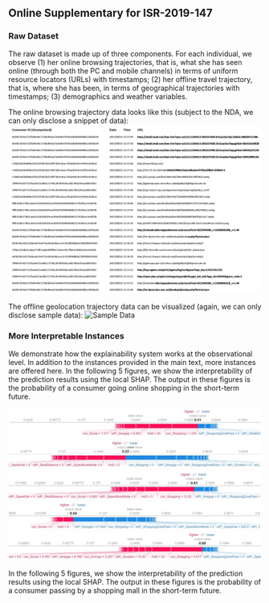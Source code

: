 ## Online Supplementary for ISR-2019-147

### Raw Dataset
The raw dataset is made up of three components. For each individual, we observe (1) her online browsing trajectories, that is, what she has seen online (through both the PC and mobile channels) in terms of uniform resource locators (URLs) with timestamps; (2) her offline travel trajectory, that is, where she has been, in terms of geographical trajectories with timestamps; (3) demographics and weather variables.

The online browsing trajectory data looks like this (subject to the NDA, we can only disclose a snippet of data):
![Sample Data](https://github.com/scuseei/ISR-2019-147/blob/master/Online%20Trajectory.png)

The offline geolocation trajectory data can be visualized (again, we can only disclose sample data):
![Sample Data](https://github.com/scuseei/ISR-2019-147/blob/master/Offline%20Trajectory.gif)

### More Interpretable Instances 
We demonstrate how the explainability system works at the observational level. In addition to the instances provided in the main text, more instances are offered here. In the following 5 figures, we show the interpretability of the prediction results using the local SHAP. The output in these figures is the probability of a consumer going online shopping in the short-term future.

![Sample Data](https://github.com/scuseei/ISR-2019-147/blob/master/1.JPG)
![Sample Data](https://github.com/scuseei/ISR-2019-147/blob/master/2.JPG)
![Sample Data](https://github.com/scuseei/ISR-2019-147/blob/master/3.JPG)
![Sample Data](https://github.com/scuseei/ISR-2019-147/blob/master/4.JPG)
![Sample Data](https://github.com/scuseei/ISR-2019-147/blob/master/5.JPG)


In the following 5 figures, we show the interpretability of the prediction results using the local SHAP. The output in these figures is the probability of a consumer passing by a shopping mall in the short-term future.
